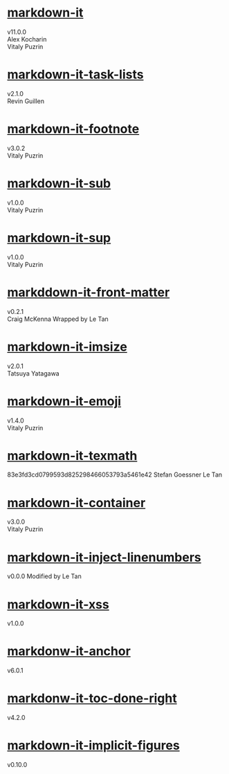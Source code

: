 # [markdown-it](https://github.com/markdown-it/markdown-it)
v11.0.0  
Alex Kocharin  
Vitaly Puzrin

# [markdown-it-task-lists](https://github.com/revin/markdown-it-task-lists)
v2.1.0  
Revin Guillen

# [markdown-it-footnote](https://github.com/markdown-it/markdown-it-footnote)
v3.0.2  
Vitaly Puzrin

# [markdown-it-sub](https://github.com/markdown-it/markdown-it-sub)
v1.0.0  
Vitaly Puzrin

# [markdown-it-sup](https://github.com/markdown-it/markdown-it-sup)
v1.0.0  
Vitaly Puzrin

# [markddown-it-front-matter](https://github.com/craigdmckenna/markdown-it-front-matter)
v0.2.1  
Craig McKenna
Wrapped by Le Tan

# [markdown-it-imsize](https://github.com/tatsy/markdown-it-imsize)
v2.0.1  
Tatsuya Yatagawa

# [markdown-it-emoji](https://github.com/markdown-it/markdown-it-emoji)
v1.4.0  
Vitaly Puzrin

# [markdown-it-texmath](https://github.com/vnotex/markdown-it-texmath)
83e3fd3cd0799593d825298466053793a5461e42
Stefan Goessner
Le Tan

# [markdown-it-container](https://github.com/markdown-it/markdown-it-container)
v3.0.0  
Vitaly Puzrin

# [markdown-it-inject-linenumbers](https://github.com/digitalmoksha/markdown-it-inject-linenumbers)
v0.0.0
Modified by Le Tan

# [markdown-it-xss](https://github.com/yzyeengang/markdown-it-xss)
v1.0.0

# [markdonw-it-anchor](https://github.com/valeriangalliat/markdown-it-anchor)
v6.0.1

# [markdonw-it-toc-done-right](https://github.com/nagaozen/markdown-it-toc-done-right)
v4.2.0

# [markdown-it-implicit-figures](https://github.com/arve0/markdown-it-implicit-figures)
v0.10.0
